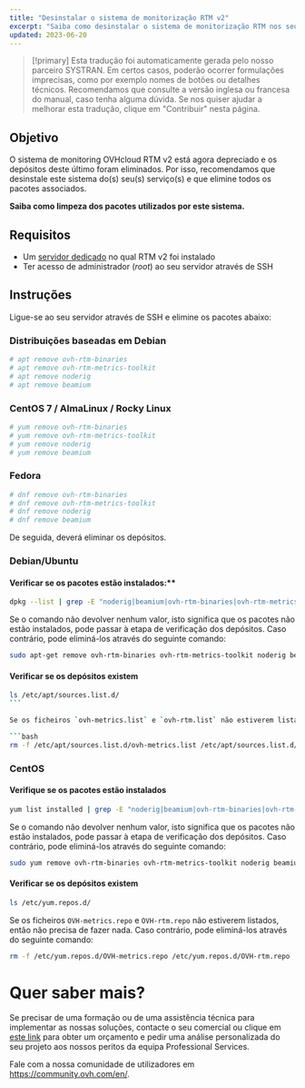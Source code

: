 ```yaml
---
title: "Desinstalar o sistema de monitorização RTM v2"
excerpt: "Saiba como desinstalar o sistema de monitorização RTM nos seus serviços"
updated: 2023-06-20
---
```


> [!primary]
> Esta tradução foi automaticamente gerada pelo nosso parceiro SYSTRAN. Em certos casos, poderão ocorrer formulações imprecisas, como por exemplo nomes de botões ou detalhes técnicos. Recomendamos que consulte a versão inglesa ou francesa do manual, caso tenha alguma dúvida. Se nos quiser ajudar a melhorar esta tradução, clique em "Contribuir" nesta página.
>

## Objetivo

O sistema de monitoring OVHcloud RTM v2 está agora depreciado e os depósitos deste último foram eliminados. Por isso, recomendamos que desinstale este sistema do(s) seu(s) serviço(s) e que elimine todos os pacotes associados.

**Saiba como  limpeza dos pacotes utilizados por este sistema.**

## Requisitos

- Um [servidor dedicado](https://www.ovhcloud.com/pt/bare-metal/) no qual RTM v2 foi instalado
- Ter acesso de administrador (*root*) ao seu servidor através de SSH

## Instruções

Ligue-se ao seu servidor através de SSH e elimine os pacotes abaixo:

### Distribuições baseadas em Debian

```bash
# apt remove ovh-rtm-binaries
# apt remove ovh-rtm-metrics-toolkit
# apt remove noderig
# apt remove beamium
```

### CentOS 7 / AlmaLinux / Rocky Linux

```bash
# yum remove ovh-rtm-binaries
# yum remove ovh-rtm-metrics-toolkit
# yum remove noderig
# yum remove beamium
```

### Fedora

```bash
# dnf remove ovh-rtm-binaries
# dnf remove ovh-rtm-metrics-toolkit
# dnf remove noderig
# dnf remove beamium
```

De seguida, deverá eliminar os depósitos.

### Debian/Ubuntu

#### Verificar se os pacotes estão instalados:**

```bash
dpkg --list | grep -E "noderig|beamium|ovh-rtm-binaries|ovh-rtm-metrics-toolkit"
```

Se o comando não devolver nenhum valor, isto significa que os pacotes não estão instalados, pode passar à etapa de verificação dos depósitos. Caso contrário, pode eliminá-los através do seguinte comando:

```bash
sudo apt-get remove ovh-rtm-binaries ovh-rtm-metrics-toolkit noderig beamium
```

#### Verificar se os depósitos existem

```bash
ls /etc/apt/sources.list.d/
``` 

Se os ficheiros `ovh-metrics.list` e `ovh-rtm.list` não estiverem listados, então não precisa de fazer nada. Caso contrário, pode eliminá-los através do seguinte comando:

```bash
rm -f /etc/apt/sources.list.d/ovh-metrics.list /etc/apt/sources.list.d/ovh-rtm.list
```

### CentOS

#### Verifique se os pacotes estão instalados

```bash
yum list installed | grep -E "noderig|beamium|ovh-rtm-binaries|ovh-rtm-metrics-toolkit"
```

Se o comando não devolver nenhum valor, isto significa que os pacotes não estão instalados, pode passar à etapa de verificação dos depósitos. Caso contrário, pode eliminá-los através do seguinte comando:

```bash
sudo yum remove ovh-rtm-binaries ovh-rtm-metrics-toolkit noderig beamium
```

#### Verificar se os depósitos existem

```bash
ls /etc/yum.repos.d/
```

Se os ficheiros `OVH-metrics.repo` e `OVH-rtm.repo` não estiverem listados, então não precisa de fazer nada. Caso contrário, pode eliminá-los através do seguinte comando: 

```bash
rm -f /etc/yum.repos.d/OVH-metrics.repo /etc/yum.repos.d/OVH-rtm.repo
```

# Quer saber mais?

Se precisar de uma formação ou de uma assistência técnica para implementar as nossas soluções, contacte o seu comercial ou clique em [este link](https://www.ovhcloud.com/pt/professional-services/) para obter um orçamento e pedir uma análise personalizada do seu projeto aos nossos peritos da equipa Professional Services.

Fale com a nossa comunidade de utilizadores em <https://community.ovh.com/en/>.
